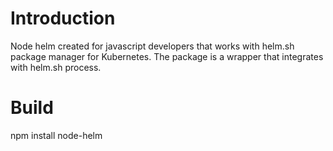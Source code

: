 # Introduction 
Node helm created for javascript developers that works with helm.sh package manager for Kubernetes.
The package is a wrapper that integrates with helm.sh process.
# Build
npm install node-helm
